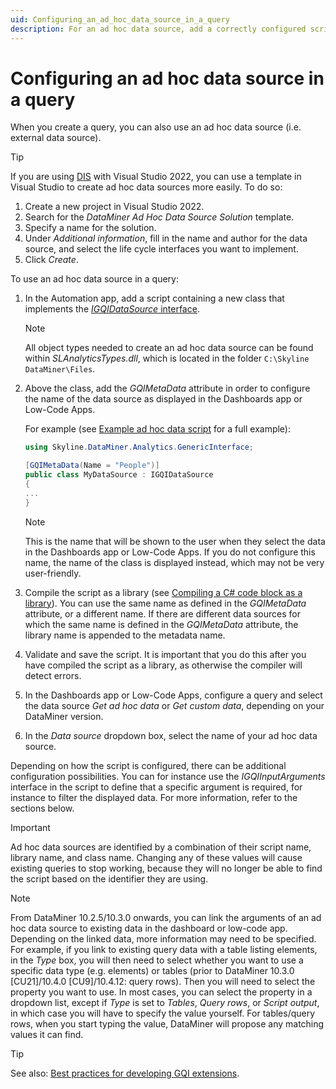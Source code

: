 ```yaml
---
uid: Configuring_an_ad_hoc_data_source_in_a_query
description: For an ad hoc data source, add a correctly configured script in the Automation app and select 'Get ad hoc data' and your source in the query config.
---
```


# Configuring an ad hoc data source in a query

When you create a query, you can also use an ad hoc data source (i.e. external data source).

> [!TIP]
> If you are using [DIS](xref:Overall_concept_of_the_DataMiner_Integration_Studio) with Visual Studio 2022, you can use a template in Visual Studio to create ad hoc data sources more easily. To do so:
>
> 1. Create a new project in Visual Studio 2022.
> 1. Search for the *DataMiner Ad Hoc Data Source Solution* template.
> 1. Specify a name for the solution.
> 1. Under *Additional information*, fill in the name and author for the data source, and select the life cycle interfaces you want to implement.
> 1. Click *Create*.

To use an ad hoc data source in a query:

1. In the Automation app, add a script containing a new class that implements the [*IGQIDataSource* interface](xref:GQI_IGQIDataSource).

   > [!NOTE]
   > All object types needed to create an ad hoc data source can be found within *SLAnalyticsTypes.dll*, which is located in the folder `C:\Skyline DataMiner\Files`.

1. Above the class, add the *GQIMetaData* attribute in order to configure the name of the data source as displayed in the Dashboards app or Low-Code Apps.

   For example (see [Example ad hoc data script](xref:Forwarding_dummy_data_to_GQI) for a full example):

   ```csharp
   using Skyline.DataMiner.Analytics.GenericInterface;

   [GQIMetaData(Name = "People")]
   public class MyDataSource : IGQIDataSource
   {
   ...
   }
   ```

   > [!NOTE]
   > This is the name that will be shown to the user when they select the data in the Dashboards app or Low-Code Apps. If you do not configure this name, the name of the class is displayed instead, which may not be very user-friendly.

1. Compile the script as a library (see [Compiling a C# code block as a library](xref:Compiling_a_CSharp_code_block_as_a_library)). You can use the same name as defined in the *GQIMetaData* attribute, or a different name. If there are different data sources for which the same name is defined in the *GQIMetaData* attribute, the library name is appended to the metadata name.

1. Validate and save the script. It is important that you do this after you have compiled the script as a library, as otherwise the compiler will detect errors.

1. In the Dashboards app or Low-Code Apps, configure a query and select the data source *Get ad hoc data* or *Get custom data*, depending on your DataMiner version.

1. In the *Data source* dropdown box, select the name of your ad hoc data source.

Depending on how the script is configured, there can be additional configuration possibilities. You can for instance use the *IGQIInputArguments* interface in the script to define that a specific argument is required, for instance to filter the displayed data. For more information, refer to the sections below.

> [!IMPORTANT]
> Ad hoc data sources are identified by a combination of their script name, library name, and class name. Changing any of these values will cause existing queries to stop working, because they will no longer be able to find the script based on the identifier they are using.

> [!NOTE]
> From DataMiner 10.2.5/10.3.0 onwards, you can link the arguments of an ad hoc data source to existing data in the dashboard or low-code app. Depending on the linked data, more information may need to be specified. For example, if you link to existing query data with a table listing elements, in the *Type* box, you will then need to select whether you want to use a specific data type (e.g. elements) or tables (prior to DataMiner 10.3.0 [CU21]/10.4.0 [CU9]/10.4.12<!--RN 41075)-->: query rows). Then you will need to select the property you want to use. In most cases, you can select the property in a dropdown list, except if *Type* is set to *Tables*, *Query rows*, or *Script output*, in which case you will have to specify the value yourself. For tables/query rows, when you start typing the value, DataMiner will propose any matching values it can find.

> [!TIP]
> See also: [Best practices for developing GQI extensions](xref:GQI_Extensions_Best_Practices).
